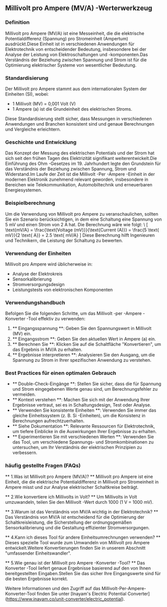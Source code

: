 ## Millivolt pro Ampere (MV/A) -Werterwerkzeug

### Definition
Millivolt pro Ampere (MV/A) ist eine Messeinheit, die die elektrische Potentialdifferenz (Spannung) pro Stromeinheit (Ampertum) ausdrückt.Diese Einheit ist in verschiedenen Anwendungen für Elektrotechnik von entscheidender Bedeutung, insbesondere bei der Analyse der Leistung von Elektroschaltungen und -komponenten.Das Verständnis der Beziehung zwischen Spannung und Strom ist für die Optimierung elektrischer Systeme von wesentlicher Bedeutung.

### Standardisierung
Der Millivolt pro Ampere stammt aus dem internationalen System der Einheiten (SI), wobei:
- 1 Millivolt (MV) = 0,001 Volt (V)
- 1 Ampere (a) ist die Grundeinheit des elektrischen Stroms.

Diese Standardisierung stellt sicher, dass Messungen in verschiedenen Anwendungen und Branchen konsistent sind und genaue Berechnungen und Vergleiche erleichtern.

### Geschichte und Entwicklung
Das Konzept der Messung des elektrischen Potentials und der Strom hat sich seit den frühen Tagen des Elektrizität signifikant weiterentwickelt.Die Einführung des Ohm -Gesetzes im 19. Jahrhundert legte den Grundstein für das Verständnis der Beziehung zwischen Spannung, Strom und Widerstand.Im Laufe der Zeit ist die Millivolt -Per -Ampere -Einheit in der modernen Elektronik zunehmend relevant geworden, insbesondere in Bereichen wie Telekommunikation, Automobiltechnik und erneuerbaren Energiesystemen.

### Beispielberechnung
Um die Verwendung von Millivolt pro Ampere zu veranschaulichen, sollten Sie ein Szenario berücksichtigen, in dem eine Schaltung eine Spannung von 5 mV und einen Strom von 2 A hat. Die Berechnung wäre wie folgt:
\ [
\text{mV/A} = \frac{\text{Voltage (mV)}}{\text{Current (A)}} = \frac{5 \text{ mV}}{2 \text{ A}} = 2.5 \text{ mV/A}
\]
Diese Berechnung hilft Ingenieuren und Technikern, die Leistung der Schaltung zu bewerten.

### Verwendung der Einheiten
Millivolt pro Ampere wird üblicherweise in:
- Analyse der Elektrokreis
- Sensorkalibrierung
- Stromversorgungsdesign
- Leistungstests von elektronischen Komponenten

### Verwendungshandbuch
Befolgen Sie die folgenden Schritte, um das Millivolt -per -Ampere -Konverter -Tool effektiv zu verwenden:
1. ** Eingangsspannung **: Geben Sie den Spannungswert in Millivolt (MV) ein.
2. ** Eingangsstrom **: Geben Sie den aktuellen Wert in Ampere (a) ein.
3. ** Berechnen Sie **: Klicken Sie auf die Schaltfläche "Konvertieren", um das Ergebnis in MV/A zu erhalten.
4. ** Ergebnisse interpretieren **: Analysieren Sie den Ausgang, um die Spannung zu Strom in Ihrer spezifischen Anwendung zu verstehen.

### Best Practices für einen optimalen Gebrauch
- ** Double-Check-Eingänge **: Stellen Sie sicher, dass die für Spannung und Strom eingegebenen Werte genau sind, um Berechnungsfehler zu vermeiden.
- ** Kontext verstehen **: Machen Sie sich mit der Anwendung Ihrer Ergebnisse vertraut, sei es in Schaltungsdesign, Test oder Analyse.
- ** Verwenden Sie konsistente Einheiten **: Verwenden Sie immer das gleiche Einheitssystem (z. B. Si -Einheiten), um die Konsistenz in Berechnungen aufrechtzuerhalten.
- ** Siehe Dokumentation **: Relevante Ressourcen für Elektrotechnik, um tiefere Einblicke in die Auswirkungen Ihrer Ergebnisse zu erhalten.
- ** Experimentieren Sie mit verschiedenen Werten **: Verwenden Sie das Tool, um verschiedene Spannungs- und Stromkombinationen zu untersuchen, um Ihr Verständnis der elektrischen Prinzipien zu verbessern.

### häufig gestellte Fragen (FAQs)

** 1.Was ist Millivolt pro Ampere (MV/A)? **
Millivolt pro Ampere ist eine Einheit, die die elektrische Potentialdifferenz in Millivolt pro Stromeinheit in Ampere misst und zur Analyse elektrischer Schaltkreise beiträgt.

** 2.Wie konvertiere ich Millivolts in Volt? **
Um Millivolts in Volt umzuwandeln, teilen Sie den Millivolt -Wert durch 1000 (1 V = 1000 mV).

** 3.Warum ist das Verständnis von MV/A wichtig in der Elektrotechnik? **
Das Verständnis von MV/A ist entscheidend für die Optimierung der Schaltkreisleistung, die Sicherstellung der ordnungsgemäßen Sensorkalibrierung und die Gestaltung effizienter Stromversorgungen.

** 4.Kann ich dieses Tool für andere Einheitsumrechnungen verwenden? **
Dieses spezielle Tool wurde zum Umwandeln von Millivolt pro Ampere entwickelt.Weitere Konvertierungen finden Sie in unserem Abschnitt "umfassender Einheitswandler".

** 5.Wie genau ist der Millivolt pro Ampere -Konverter -Tool? **
Das Konverter -Tool liefert genaue Ergebnisse basierend auf den von Ihnen bereitgestellten Eingaben.Stellen Sie das sicher Ihre Eingangswerte sind für die besten Ergebnisse korrekt.

Weitere Informationen und den Zugriff auf das Millivolt-Per-Ampere-Konverter-Tool finden Sie unter [Inayam's Electric Potential Converter] (https://www.inayam.co/unit-converter/electric_potential).